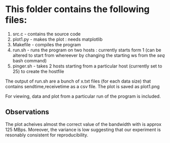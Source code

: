 # This folder contains the following files:
1. src.c - contains the source code
2. plot1.py - makes the plot : needs matplotlib
3. Makefile - compiles the program
4. run.sh - runs the program on two hosts : currently starts form 1 (can be
   altered to start from whereever by changing the starting ws from the _seq_
   bash command)
5. pinger.sh - takes 2 hosts starting from a particular host (currently set to 25) to create the hostfile

The output of run.sh are a bunch of x.txt files (for each data size) that contains sendtime,receivetime as
a csv file. The plot is saved as plot1.png

For viewing, data and plot from a particular run of the program is included. 

## Observations

The plot acheives almost the correct value of the bandwidth with is approx 125 MBps. Moreover, the variance is low suggesting that our experiment is resonably consistent for reproducibility.
